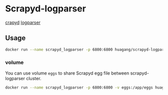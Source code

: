 # Scrapyd-logparser

[crapyd](https://scrapyd.readthedocs.io/en/stable/)
[logparser](https://github.com/my8100/logparser)

## Usage

```bash
docker run --name scrapyd_logparser -p 6800:6800 huagang/scrapyd-logparser:latest
```

### volume

You can use volume `eggs` to share Scrapyd egg file between scrapyd-logparser cluster.

```bash
docker run --name scrapyd_logparser -p 6800:6800 -v eggs:/app/eggs huagang/scrapyd-logparser:latest
```
